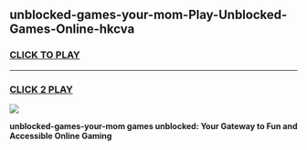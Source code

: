 
## unblocked-games-your-mom-Play-Unblocked-Games-Online-hkcva
<h3>
<a href="https://premium76.site?title=unblocked-games-your-mom&ref=25A">CLICK TO PLAY</a></h3>
<hr>

<h3>
<a href="https://premium76.site?title=unblocked-games-your-mom&ref=25A">CLICK 2 PLAY</a>
  
</h3>

<a href="https://premium76.site?title=unblocked-games-your-mom&ref=25A"><img src="https://clearcache.store/games.png"></a>


**unblocked-games-your-mom games unblocked: Your Gateway to Fun and Accessible Online Gaming**
